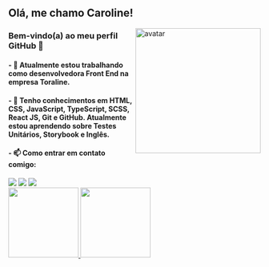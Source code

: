 ## Olá, me chamo Caroline!

<img align="right" alt="avatar" src="https://user-images.githubusercontent.com/91106093/178986405-139b0aa9-0ca7-49bb-9f42-70dab2456fd4.png" width="250px" />

### Bem-vindo(a) ao meu perfil GitHub 👋


#### - 🔭 Atualmente estou trabalhando como desenvolvedora Front End na empresa Toraline.
#### - 🌱 Tenho conhecimentos em HTML, CSS, JavaScript, TypeScript, SCSS, React JS, Git e GitHub. Atualmente estou aprendendo sobre Testes Unitários, Storybook e Inglês.
#### - 📫 Como entrar em contato comigo: 
<div>
<a href="https://www.instagram.com/carolineambar_" target="_blank"><img src="https://img.shields.io/badge/-Instagram-%23E4405F?style=for-the-badge&logo=instagram&logoColor=white" target="_blank"></a>
<a href = "mailto:ambar.caroline@gmail.com"><img src="https://img.shields.io/badge/Gmail-D14836?style=for-the-badge&logo=gmail&logoColor=white" target="_blank"></a>
<a href="https://www.linkedin.com/in/caroline-ambar-22ab95a2" target="_blank"><img src="https://img.shields.io/badge/-LinkedIn-%230077B5?style=for-the-badge&logo=linkedin&logoColor=white" target="_blank"></a>   
</div>

<div>
<a href="https://github.com/carolineambar">
<img height="140em" src="https://github-readme-stats.vercel.app/api/top-langs/?username=carolineambar&layout=compact&langs_count=7&theme=dracula"/> <img height="140em" src="https://github-readme-stats.vercel.app/api?username=carolineambar&show_icons=true&theme=dracula&include_all_commits=true&count_private=true"/>
</div>

<!--
**carolineambar/carolineambar** is a ✨ _special_ ✨ repository because its `README.md` (this file) appears on your GitHub profile.

Here are some ideas to get you started:

- 🔭 I’m currently working on ...
- 🌱 I’m currently learning ...
- 👯 I’m looking to collaborate on ...
- 🤔 I’m looking for help with ...
- 💬 Ask me about ...
- 📫 How to reach me: ...
- 😄 Pronouns: ...
- ⚡ Fun fact: ...
-->
